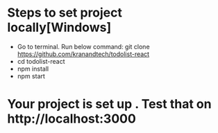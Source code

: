 # Steps to set project locally[Windows]
- Go to terminal. Run below command:
     git clone https://github.com/kranandtech/todolist-react
-  cd todolist-react
- npm install
- npm start
 # Your project is set up . Test that on  http://localhost:3000
